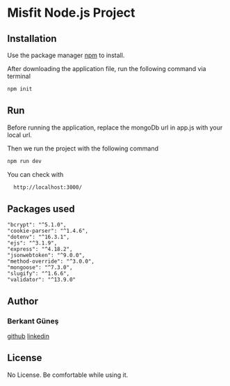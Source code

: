 # Misfit Node.js Project



## Installation

Use the package manager [npm](https://www.npmjs.com/) to install.


After downloading the application file, run the following command via terminal

```bash
npm init
```

## Run
Before running the application, replace the mongoDb url in app.js with your local url.

Then we run the project with the following command

```bash
npm run dev
```

You can check with 
```bash
  http://localhost:3000/
```

## Packages used

    "bcrypt": "^5.1.0",
    "cookie-parser": "^1.4.6",
    "dotenv": "^16.3.1",
    "ejs": "^3.1.9",
    "express": "^4.18.2",
    "jsonwebtoken": "^9.0.0",
    "method-override": "^3.0.0",
    "mongoose": "^7.3.0",
    "slugify": "^1.6.6",
    "validator": "^13.9.0"


## Author
### Berkant Güneş

[github](https://github.com/brknt)
[linkedin](https://www.linkedin.com/in/berkant-g%C3%BCne%C5%9F/)

## License

No License. Be comfortable while using it.
